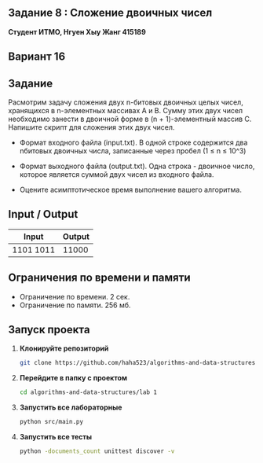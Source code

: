 ##  Задание 8 : Сложение двоичных чисел 


**Студент ИТМО,  Нгуен Хыу Жанг  415189**  

## Вариант 16

## Задание

Расмотрим задачу сложения двух n-битовых двоичных целых чисел, хранящихся в n-элементных массивах A и B. Сумму этих двух чисел необходимо
занести в двоичной форме в (n + 1)-элементный массив C. Напишите скрипт для
сложения этих двух чисел.

- Формат входного файла (input.txt). В одной строке содержится два nбитовых двоичных числа, записанные через пробел (1 ≤ n ≤ 10^3)

- Формат выходного файла (output.txt). Одна строка - двоичное число,
которое является суммой двух чисел из входного файла.

- Оцените асимптотическое время выполнение вашего алгоритма.


## Input / Output 

| Input        |  Output    |
|--------------|------------|
| 1101 1011    | 11000      |


## Ограничения по времени и памяти

- Ограничение по времени. 2 сек.
- Ограничение по памяти. 256 мб.


## Запуск проекта
1. **Клонируйте репозиторий**
   ```bash
   git clone https://github.com/haha523/algorithms-and-data-structures.git
   ```
2. **Перейдите в папку с проектом**
   ```bash
   cd algorithms-and-data-structures/lab 1
   ```
3. **Запустить все лабораторные**
    ```bash
   python src/main.py
   ```
4. **Запустить все тесты**
    ```bash
   python -documents_count unittest discover -v
   ```
